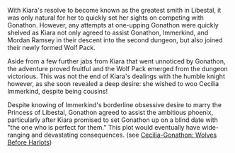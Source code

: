<!-- title: A One-Sided Rivalry, a Two-Sided Contract -->

With Kiara's resolve to become known as the greatest smith in Libestal, it was only natural for her to quickly set her sights on competing with Gonathon. However, any attempts at one-upping Gonathon were quickly shelved as Kiara not only agreed to assist Gonathon, Immerkind, and Mordan Ramsey in their descent into the second dungeon, but also joined their newly formed Wolf Pack. 

Aside from a few further jabs from Kiara that went unnoticed by Gonathon, the adventure proved fruitful and the Wolf Pack emerged from the dungeon victorious. This was not the end of Kiara's dealings with the humble knight however, as she soon revealed a deep desire: she wished to woo Cecilia Immerkind, despite being cousins! 

Despite knowing of Immerkind's borderline obsessive desire to marry the Princess of Libestal, Gonathon agreed to assist the ambitious phoenix, particularly after Kiara promised to set Gonathon up on a blind date with "the one who is perfect for them." This plot would eventually have wide-ranging and devastating consequences. (see [Cecilia-Gonathon: Wolves Before Harlots](#edge:cecilia-gigi-left-2-right-2))